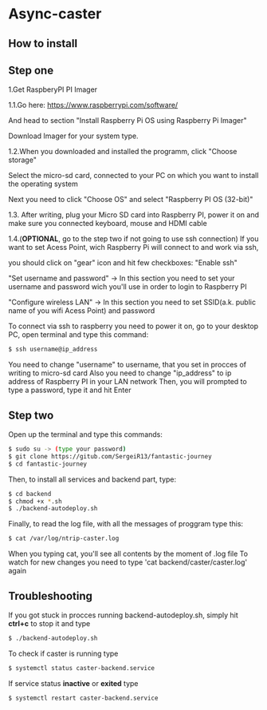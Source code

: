 # Async-caster

## How to install
## Step one
1.Get RaspberyPI PI Imager

1.1.Go here:
https://www.raspberrypi.com/software/

And head to section "Install Raspberry Pi OS using Raspberry Pi Imager"

Download Imager for your system type.

1.2.When you downloaded and installed the programm, click "Choose storage"

Select the micro-sd card, connected to your PC on which you want to install the operating system

Next you need to click "Choose OS" and select "Raspberry PI OS (32-bit)"

1.3. After writing, plug your Micro SD card into Raspberry PI, power it on and make sure you connected keyboard, mouse and HDMI cable 

1.4.(**OPTIONAL**, go to the step two if not going to use ssh connection) If you want to set Acess Point, wich Raspberry Pi will connect to and work via ssh,

you should click on "gear" icon and hit few checkboxes:
"Enable ssh"

"Set username and password" -> In this section you need to set your username and password wich you'll use in order to login to Raspberry PI

"Configure wireless LAN" -> In this section you need to set SSID(a.k. public name of you wifi Acess Point) and password 

To connect via ssh to raspberry you need to power it on, go to your desktop PC, open terminal and type this command:

```bash
$ ssh username@ip_address
```
You need to change "username" to username, that you set in procces of writing to micro-sd card 
Also you need to change "ip_address" to ip address of Raspberry PI in your LAN network
Then, you will prompted to type a password, type it and hit Enter 


## Step two
Open up the terminal and type this commands:
```bash
$ sudo su -> (type your password)
$ git clone https://gitub.com/SergeiR13/fantastic-journey
$ cd fantastic-journey
```

Then, to install all services and backend part, type:
```bash
$ cd backend
$ chmod +x *.sh
$ ./backend-autodeploy.sh
```
Finally, to read the log file, with all the messages of proggram type this:
```bash
$ cat /var/log/ntrip-caster.log
```
When you typing cat, you'll see all contents by the moment of .log file
To watch for new changes you need to type 'cat backend/caster/caster.log' again

## Troubleshooting

If you got stuck in procces running backend-autodeploy.sh, simply hit **ctrl+c** to stop it and type
```bash
$ ./backend-autodeploy.sh
```

To check if caster is running type
```bash
$ systemctl status caster-backend.service
```

If service status **inactive** or **exited** type
```bash
$ systemctl restart caster-backend.service
```